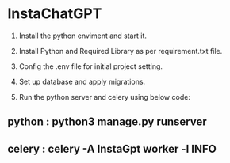 # InstaChatGPT

1. Install the python enviment and start it.

2. Install Python and Required Library as per requirement.txt file.

3. Config the .env file for initial project setting.

4. Set up database and apply  migrations.

5. Run the python server and celery using below code:

## python : python3 manage.py runserver

## celery : celery -A InstaGpt worker -l INFO